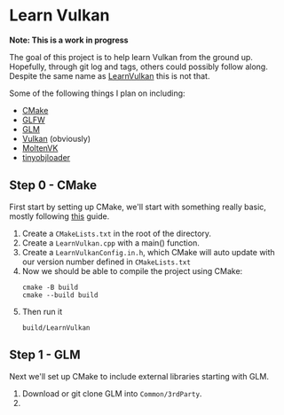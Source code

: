 Learn Vulkan
============

**Note: This is a work in progress**

The goal of this project is to help learn Vulkan from the ground up. Hopefully, through git log and tags, others could possibly follow along. Despite the same name as [LearnVulkan](https://learnvulkan.com/) this is not that.

Some of the following things I plan on including:

* [CMake](https://cmake.org/)
* [GLFW](https://www.glfw.org/)
* [GLM](https://glm.g-truc.net/)
* [Vulkan](https://www.vulkan.org/) (obviously)
* [MoltenVK](https://moltengl.com/moltenvk/)
* [tinyobjloader](https://github.com/tinyobjloader/tinyobjloader)

## Step 0 - CMake

First start by setting up CMake, we'll start with something really basic, mostly following [this](https://cmake.org/cmake/help/latest/guide/tutorial/A%20Basic%20Starting%20Point.html) guide.

1. Create a `CMakeLists.txt` in the root of the directory.
2. Create a `LearnVulkan.cpp` with a main() function.
3. Create a `LearnVulkanConfig.in.h`, which CMake will auto update with our version number defined in `CMakeLists.txt`
4. Now we should be able to compile the project using CMake:
    ```
    cmake -B build
    cmake --build build
    ```
5. Then run it
    ```
    build/LearnVulkan
    ```

## Step 1 - GLM

Next we'll set up CMake to include external libraries starting with GLM.

1. Download or git clone GLM into `Common/3rdParty`.
2. 